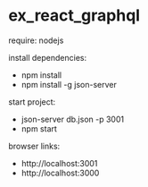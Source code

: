 # ex_react_graphql
require: nodejs

install dependencies:
- npm install
- npm install -g json-server

start project: 
- json-server db.json -p 3001
- npm start

browser links: 
- http://localhost:3001 
- http://localhost:3000
